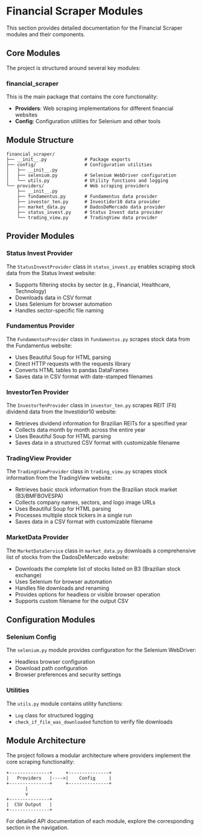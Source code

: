 # Financial Scraper Modules

This section provides detailed documentation for the Financial Scraper modules and their components.

## Core Modules

The project is structured around several key modules:

### financial_scraper

This is the main package that contains the core functionality:

- **Providers**: Web scraping implementations for different financial websites
- **Config**: Configuration utilities for Selenium and other tools

## Module Structure

```
financial_scraper/
├── __init__.py              # Package exports
├── config/                  # Configuration utilities
│   ├── __init__.py
│   ├── selenium.py          # Selenium WebDriver configuration
│   └── utils.py             # Utility functions and logging
└── providers/               # Web scraping providers
    ├── __init__.py
    ├── fundamentus.py       # Fundamentus data provider
    ├── investor_ten.py      # Investidor10 data provider
    ├── market_data.py       # DadosDeMercado data provider
    ├── status_invest.py     # Status Invest data provider
    └── trading_view.py      # TradingView data provider
```

## Provider Modules

### Status Invest Provider

The `StatusInvestProvider` class in `status_invest.py` enables scraping stock data from the Status Invest website:

- Supports filtering stocks by sector (e.g., Financial, Healthcare, Technology)
- Downloads data in CSV format
- Uses Selenium for browser automation
- Handles sector-specific file naming

### Fundamentus Provider

The `FundamentusProvider` class in `fundamentus.py` scrapes stock data from the Fundamentus website:

- Uses Beautiful Soup for HTML parsing
- Direct HTTP requests with the requests library
- Converts HTML tables to pandas DataFrames
- Saves data in CSV format with date-stamped filenames

### InvestorTen Provider

The `InvestorTenProvider` class in `investor_ten.py` scrapes REIT (FII) dividend data from the Investidor10 website:

- Retrieves dividend information for Brazilian REITs for a specified year
- Collects data month by month across the entire year
- Uses Beautiful Soup for HTML parsing
- Saves data in a structured CSV format with customizable filename

### TradingView Provider

The `TradingViewProvider` class in `trading_view.py` scrapes stock information from the TradingView website:

- Retrieves basic stock information from the Brazilian stock market (B3/BMFBOVESPA)
- Collects company names, sectors, and logo image URLs
- Uses Beautiful Soup for HTML parsing
- Processes multiple stock tickers in a single run
- Saves data in a CSV format with customizable filename

### MarketData Provider

The `MarketDataService` class in `market_data.py` downloads a comprehensive list of stocks from the DadosDeMercado website:

- Downloads the complete list of stocks listed on B3 (Brazilian stock exchange)
- Uses Selenium for browser automation
- Handles file downloads and renaming
- Provides options for headless or visible browser operation
- Supports custom filename for the output CSV

## Configuration Modules

### Selenium Config

The `selenium.py` module provides configuration for the Selenium WebDriver:

- Headless browser configuration
- Download path configuration
- Browser preferences and security settings

### Utilities

The `utils.py` module contains utility functions:

- `Log` class for structured logging
- `check_if_file_was_downloaded` function to verify file downloads

## Module Architecture

The project follows a modular architecture where providers implement the core scraping functionality:

```
+---------------+     +---------------+
|   Providers   |---->|    Config     |
+---------------+     +---------------+
       |
       v
+---------------+
|  CSV Output   |
+---------------+
```

For detailed API documentation of each module, explore the corresponding section in the navigation.